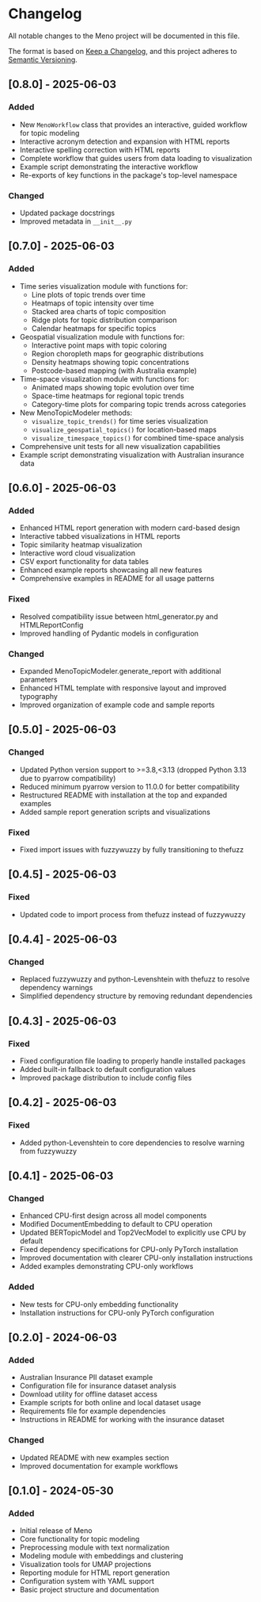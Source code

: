# Changelog

All notable changes to the Meno project will be documented in this file.

The format is based on [Keep a Changelog](https://keepachangelog.com/en/1.0.0/),
and this project adheres to [Semantic Versioning](https://semver.org/spec/v2.0.0.html).

## [0.8.0] - 2025-06-03

### Added
- New `MenoWorkflow` class that provides an interactive, guided workflow for topic modeling
- Interactive acronym detection and expansion with HTML reports
- Interactive spelling correction with HTML reports
- Complete workflow that guides users from data loading to visualization
- Example script demonstrating the interactive workflow
- Re-exports of key functions in the package's top-level namespace

### Changed
- Updated package docstrings
- Improved metadata in `__init__.py`

## [0.7.0] - 2025-06-03

### Added
- Time series visualization module with functions for:
  - Line plots of topic trends over time
  - Heatmaps of topic intensity over time
  - Stacked area charts of topic composition
  - Ridge plots for topic distribution comparison
  - Calendar heatmaps for specific topics
- Geospatial visualization module with functions for:
  - Interactive point maps with topic coloring
  - Region choropleth maps for geographic distributions
  - Density heatmaps showing topic concentrations
  - Postcode-based mapping (with Australia example)
- Time-space visualization module with functions for:
  - Animated maps showing topic evolution over time
  - Space-time heatmaps for regional topic trends
  - Category-time plots for comparing topic trends across categories
- New MenoTopicModeler methods:
  - `visualize_topic_trends()` for time series visualization
  - `visualize_geospatial_topics()` for location-based maps
  - `visualize_timespace_topics()` for combined time-space analysis
- Comprehensive unit tests for all new visualization capabilities
- Example script demonstrating visualization with Australian insurance data

## [0.6.0] - 2025-06-03

### Added
- Enhanced HTML report generation with modern card-based design
- Interactive tabbed visualizations in HTML reports
- Topic similarity heatmap visualization
- Interactive word cloud visualization
- CSV export functionality for data tables
- Enhanced example reports showcasing all new features
- Comprehensive examples in README for all usage patterns

### Fixed
- Resolved compatibility issue between html_generator.py and HTMLReportConfig
- Improved handling of Pydantic models in configuration

### Changed
- Expanded MenoTopicModeler.generate_report with additional parameters
- Enhanced HTML template with responsive layout and improved typography
- Improved organization of example code and sample reports

## [0.5.0] - 2025-06-03

### Changed
- Updated Python version support to >=3.8,<3.13 (dropped Python 3.13 due to pyarrow compatibility)
- Reduced minimum pyarrow version to 11.0.0 for better compatibility
- Restructured README with installation at the top and expanded examples
- Added sample report generation scripts and visualizations

### Fixed
- Fixed import issues with fuzzywuzzy by fully transitioning to thefuzz

## [0.4.5] - 2025-06-03

### Fixed
- Updated code to import process from thefuzz instead of fuzzywuzzy 

## [0.4.4] - 2025-06-03

### Changed
- Replaced fuzzywuzzy and python-Levenshtein with thefuzz to resolve dependency warnings
- Simplified dependency structure by removing redundant dependencies

## [0.4.3] - 2025-06-03

### Fixed
- Fixed configuration file loading to properly handle installed packages
- Added built-in fallback to default configuration values
- Improved package distribution to include config files

## [0.4.2] - 2025-06-03

### Fixed
- Added python-Levenshtein to core dependencies to resolve warning from fuzzywuzzy

## [0.4.1] - 2025-06-03

### Changed
- Enhanced CPU-first design across all model components
- Modified DocumentEmbedding to default to CPU operation
- Updated BERTopicModel and Top2VecModel to explicitly use CPU by default
- Fixed dependency specifications for CPU-only PyTorch installation
- Improved documentation with clearer CPU-only installation instructions
- Added examples demonstrating CPU-only workflows

### Added
- New tests for CPU-only embedding functionality
- Installation instructions for CPU-only PyTorch configuration

## [0.2.0] - 2024-06-03

### Added
- Australian Insurance PII dataset example
- Configuration file for insurance dataset analysis
- Download utility for offline dataset access
- Example scripts for both online and local dataset usage
- Requirements file for example dependencies
- Instructions in README for working with the insurance dataset

### Changed
- Updated README with new examples section
- Improved documentation for example workflows

## [0.1.0] - 2024-05-30

### Added
- Initial release of Meno
- Core functionality for topic modeling
- Preprocessing module with text normalization
- Modeling module with embeddings and clustering
- Visualization tools for UMAP projections
- Reporting module for HTML report generation
- Configuration system with YAML support
- Basic project structure and documentation